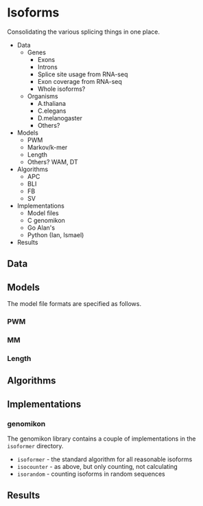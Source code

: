 Isoforms
========

Consolidating the various splicing things in one place.

+ Data
	+ Genes
		+ Exons
		+ Introns
		+ Splice site usage from RNA-seq
		+ Exon coverage from RNA-seq
		+ Whole isoforms?
	+ Organisms
		+ A.thaliana
		+ C.elegans
		+ D.melanogaster
		+ Others?
+ Models
	+ PWM
	+ Markov/k-mer
	+ Length
	+ Others? WAM, DT
+ Algorithms
	+ APC
	+ BLI
	+ FB
	+ SV
+ Implementations
	+ Model files
	+ C genomikon
	+ Go Alan's
	+ Python (Ian, Ismael)
+ Results

## Data ##

## Models ##

The model file formats are specified as follows.

### PWM

### MM

### Length

## Algorithms ##

## Implementations ##

### genomikon

The genomikon library contains a couple of implementations in the `isoformer`
directory.

+ `isoformer` - the standard algorithm for all reasonable isoforms
+ `isocounter` - as above, but only counting, not calculating
+ `isorandom` - counting isoforms in random sequences

## Results ##
